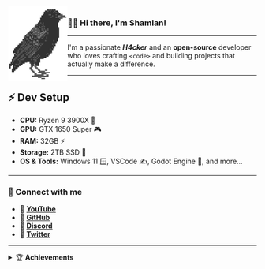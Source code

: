 <img align="left" src="assets/logo.png">

### 👋🏻 Hi there, I'm Shamlan!

---

I'm a passionate <b>*H4cker*</b> and an <b>open-source</b> developer who loves crafting <code>&lt;code&gt;</code> and building projects that actually make a difference.

---

## ⚡ Dev Setup
- **CPU:** Ryzen 9 3900X 🧠
- **GPU:** GTX 1650 Super 🎮
- **RAM:** 32GB ⚡
- **Storage:** 2TB SSD 💾
- **OS & Tools:** Windows 11 🪟, VSCode ✍️, Godot Engine 🚀, and more…

---

### 🔗 Connect with me
- 🎥 [**YouTube**](https://www.youtube.com/@S𱎫)
- 🐙 [**GitHub**](https://github.com/Shamlan311)
- 👾 [**Discord**](https://discord.gg/Hw3Kh4xgSE)
- 🐥 [**Twitter**](https://www.x.com/ShamlanAlt)

---

<details>
<summary>🏆 <b>Achievements</b></summary>

![achievements](assets/achievements.svg)

</details>



